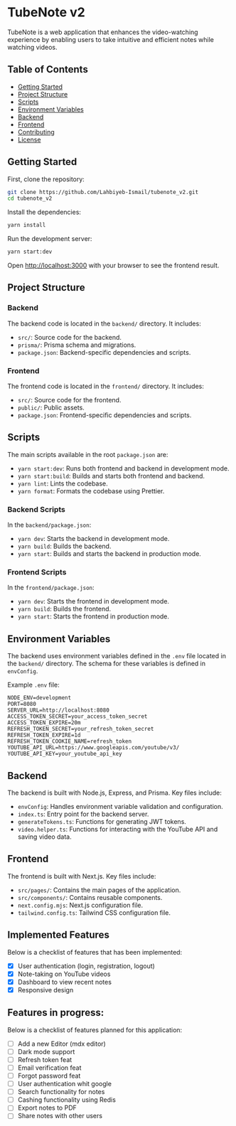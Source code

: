 # TubeNote v2

TubeNote is a web application that enhances the video-watching experience by enabling users to take intuitive and efficient notes while watching videos.

## Table of Contents

- [Getting Started](#getting-started)
- [Project Structure](#project-structure)
- [Scripts](#scripts)
- [Environment Variables](#environment-variables)
- [Backend](#backend)
- [Frontend](#frontend)
- [Contributing](#contributing)
- [License](#license)

## Getting Started

First, clone the repository:

```sh
git clone https://github.com/Lahbiyeb-Ismail/tubenote_v2.git
cd tubenote_v2
```

Install the dependencies:

```sh
yarn install
```

Run the development server:

```sh
yarn start:dev
```

Open [http://localhost:3000](http://localhost:3000) with your browser to see the frontend result.

## Project Structure

### Backend

The backend code is located in the `backend/` directory. It includes:

- `src/`: Source code for the backend.
- `prisma/`: Prisma schema and migrations.
- `package.json`: Backend-specific dependencies and scripts.

### Frontend

The frontend code is located in the `frontend/` directory. It includes:

- `src/`: Source code for the frontend.
- `public/`: Public assets.
- `package.json`: Frontend-specific dependencies and scripts.

## Scripts

The main scripts available in the root `package.json` are:

- `yarn start:dev`: Runs both frontend and backend in development mode.
- `yarn start:build`: Builds and starts both frontend and backend.
- `yarn lint`: Lints the codebase.
- `yarn format`: Formats the codebase using Prettier.

### Backend Scripts

In the `backend/package.json`:

- `yarn dev`: Starts the backend in development mode.
- `yarn build`: Builds the backend.
- `yarn start`: Builds and starts the backend in production mode.

### Frontend Scripts

In the `frontend/package.json`:

- `yarn dev`: Starts the frontend in development mode.
- `yarn build`: Builds the frontend.
- `yarn start`: Starts the frontend in production mode.

## Environment Variables

The backend uses environment variables defined in the `.env` file located in the `backend/` directory. The schema for these variables is defined in `envConfig`.

Example `.env` file:

```env
NODE_ENV=development
PORT=8080
SERVER_URL=http://localhost:8080
ACCESS_TOKEN_SECRET=your_access_token_secret
ACCESS_TOKEN_EXPIRE=20m
REFRESH_TOKEN_SECRET=your_refresh_token_secret
REFRESH_TOKEN_EXPIRE=1d
REFRESH_TOKEN_COOKIE_NAME=refresh_token
YOUTUBE_API_URL=https://www.googleapis.com/youtube/v3/
YOUTUBE_API_KEY=your_youtube_api_key
```

## Backend

The backend is built with Node.js, Express, and Prisma. Key files include:

- `envConfig`: Handles environment variable validation and configuration.
- `index.ts`: Entry point for the backend server.
- `generateTokens.ts`: Functions for generating JWT tokens.
- `video.helper.ts`: Functions for interacting with the YouTube API and saving video data.

## Frontend

The frontend is built with Next.js. Key files include:

- `src/pages/`: Contains the main pages of the application.
- `src/components/`: Contains reusable components.
- `next.config.mjs`: Next.js configuration file.
- `tailwind.config.ts`: Tailwind CSS configuration file.

## Implemented Features

Below is a checklist of features that has been implemented:

- [x] User authentication (login, registration, logout)
- [x] Note-taking on YouTube videos
- [x] Dashboard to view recent notes
- [x] Responsive design

## Features in progress:

Below is a checklist of features planned for this application:

- [ ] Add a new Editor (mdx editor)
- [ ] Dark mode support
- [ ] Refresh token feat
- [ ] Email verification feat
- [ ] Forgot password feat
- [ ] User authentication whit google
- [ ] Search functionality for notes
- [ ] Cashing functionality using Redis
- [ ] Export notes to PDF
- [ ] Share notes with other users
